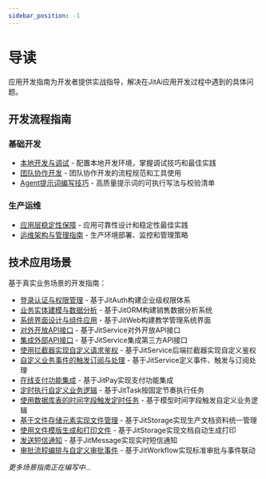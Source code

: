 ```yaml
---
sidebar_position: -1
---
```


# 导读

应用开发指南为开发者提供实战指导，解决在JitAi应用开发过程中遇到的具体问题。

## 开发流程指南

### 基础开发
- [本地开发与调试](./本地开发与调试.md) - 配置本地开发环境，掌握调试技巧和最佳实践
- [团队协作开发](./团队协作开发.md) - 团队协作开发的流程规范和工具使用
- [Agent提示词编写技巧](./Agent提示词编写技巧.md) - 高质量提示词的可执行写法与校验清单

### 生产运维  
- [应用层稳定性保障](./应用层稳定性保障.md) - 应用可靠性设计和稳定性最佳实践
- [运维架构与管理指南](./运维架构与管理指南.md) - 生产环境部署、监控和管理策略

## 技术应用场景

基于真实业务场景的开发指南：

- [登录认证与权限管理](./应用场景/登录认证与权限管理.md) - 基于JitAuth构建企业级权限体系
- [业务实体建模与数据分析](./应用场景/业务实体建模与数据分析.md) - 基于JitORM构建销售数据分析系统
- [系统界面设计与组件应用](./应用场景/系统界面设计与组件应用.md) - 基于JitWeb构建教学管理系统界面
- [对外开放API接口](./应用场景/对外开放API接口.md) - 基于JitService对外开放API接口
- [集成外部API接口](./应用场景/集成外部API接口.md) - 基于JitService集成第三方API接口
- [使用拦截器实现自定义请求鉴权](./应用场景/使用拦截器实现自定义请求鉴权.md) - 基于JitService后端拦截器实现自定义鉴权
- [自定义业务事件的触发订阅与处理](./应用场景/自定义业务事件的触发订阅与处理.md) - 基于JitService定义事件、触发与订阅处理
- [在线支付功能集成](./应用场景/在线支付功能集成.md) - 基于JitPay实现支付功能集成
- [定时执行自定义业务逻辑](./应用场景/定时执行自定义业务逻辑.md) - 基于JitTask按固定节奏执行任务
- [使用数据库表的时间字段触发定时任务](./应用场景/使用数据库表的时间字段触发定时任务.md) - 基于模型时间字段触发自定义业务逻辑
- [基于文件存储元素实现文件管理](./应用场景/基于文件存储元素实现文件管理.md) - 基于JitStorage实现生产文档资料统一管理
- [使用文件模版生成和打印文件](./应用场景/使用文件模版生成和打印文件.md) - 基于JitStorage实现文档自动生成打印
- [发送短信通知](./应用场景/发送短信通知.md) - 基于JitMessage实现实时短信通知
- [审批流程编排与自定义审批事件](./应用场景/审批流程编排与自定义审批事件.md) - 基于JitWorkflow实现标准审批与事件联动

*更多场景指南正在编写中...*
